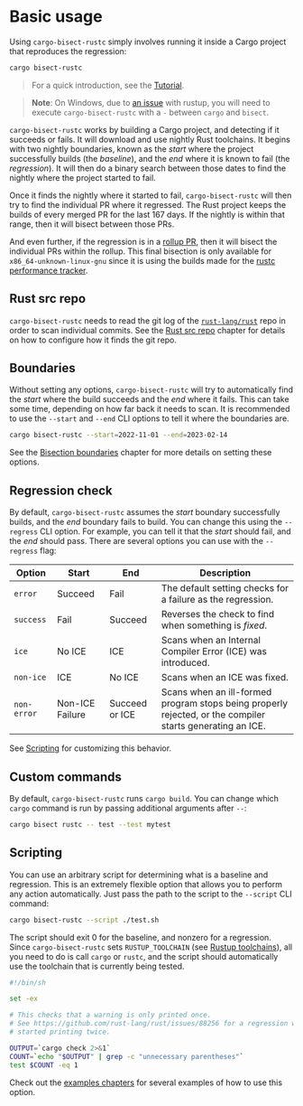 # Basic usage

Using `cargo-bisect-rustc` simply involves running it inside a Cargo project that reproduces the regression:

```sh
cargo bisect-rustc
```

> For a quick introduction, see the [Tutorial](tutorial.md).

> **Note**: On Windows, due to [an issue](https://github.com/rust-lang/cargo-bisect-rustc/issues/244) with rustup, you will need to execute `cargo-bisect-rustc` with a `-` between `cargo` and `bisect`.

`cargo-bisect-rustc` works by building a Cargo project, and detecting if it succeeds or fails.
It will download and use nightly Rust toolchains.
It begins with two nightly boundaries, known as the *start* where the project successfully builds (the *baseline*), and the *end* where it is known to fail (the *regression*).
It will then do a binary search between those dates to find the nightly where the project started to fail.

Once it finds the nightly where it started to fail, `cargo-bisect-rustc` will then try to find the individual PR where it regressed.
The Rust project keeps the builds of every merged PR for the last 167 days.
If the nightly is within that range, then it will bisect between those PRs.

And even further, if the regression is in a [rollup PR], then it will bisect the individual PRs within the rollup.
This final bisection is only available for `x86_64-unknown-linux-gnu` since it is using the builds made for the [rustc performance tracker].

[rollup PR]: https://forge.rust-lang.org/release/rollups.html
[rustc performance tracker]: https://perf.rust-lang.org/

## Rust src repo

`cargo-bisect-rustc` needs to read the git log of the [`rust-lang/rust`] repo in order to scan individual commits.
See the [Rust src repo] chapter for details on how to configure how it finds the git repo.

[Rust src repo]: rust-src-repo.md
[`rust-lang/rust`]: https://github.com/rust-lang/rust/

## Boundaries

Without setting any options, `cargo-bisect-rustc` will try to automatically find the *start* where the build succeeds and the *end* where it fails.
This can take some time, depending on how far back it needs to scan.
It is recommended to use the `--start` and `--end` CLI options to tell it where the boundaries are.

```sh
cargo bisect-rustc --start=2022-11-01 --end=2023-02-14
```

See the [Bisection boundaries] chapter for more details on setting these options.

[Bisection boundaries]: boundaries.md

## Regression check

By default, `cargo-bisect-rustc` assumes the *start* boundary successfully builds, and the *end* boundary fails to build.
You can change this using the `--regress` CLI option.
For example, you can tell it that the *start* should fail, and the *end* should pass.
There are several options you can use with the `--regress` flag:

<style>
    table td:nth-child(1) {
        white-space: nowrap;
    }
</style>

| Option | Start | End | Description |
|--------|-------|-----|-------------|
| `error` | Succeed | Fail | The default setting checks for a failure as the regression. |
| `success` | Fail | Succeed | Reverses the check to find when something is *fixed*. |
| `ice` | No ICE | ICE | Scans when an Internal Compiler Error (ICE) was introduced. |
| `non-ice` | ICE | No ICE | Scans when an ICE was fixed. |
| `non-error` | Non-ICE Failure | Succeed or ICE | Scans when an ill-formed program stops being properly rejected, or the compiler starts generating an ICE. |

See [Scripting](#scripting) for customizing this behavior.

## Custom commands

By default, `cargo-bisect-rustc` runs `cargo build`.
You can change which `cargo` command is run by passing additional arguments after `--`:

```sh
cargo bisect rustc -- test --test mytest
```

## Scripting

You can use an arbitrary script for determining what is a baseline and regression.
This is an extremely flexible option that allows you to perform any action automatically.
Just pass the path to the script to the `--script` CLI command:

```sh
cargo bisect-rustc --script ./test.sh
```

The script should exit 0 for the baseline, and nonzero for a regression.
Since `cargo-bisect-rustc` sets `RUSTUP_TOOLCHAIN` (see [Rustup toolchains](rustup.md)), all you need to do is call `cargo` or `rustc`, and the script should automatically use the toolchain that is currently being tested.

```sh
#!/bin/sh

set -ex

# This checks that a warning is only printed once.
# See https://github.com/rust-lang/rust/issues/88256 for a regression where it
# started printing twice.

OUTPUT=`cargo check 2>&1`
COUNT=`echo "$OUTPUT" | grep -c "unnecessary parentheses"`
test $COUNT -eq 1
```

Check out the [examples chapters](examples/index.md) for several examples of how to use this option.
